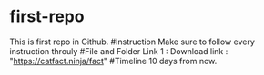 # first-repo
This is first repo in Github.
#Instruction
Make sure to follow every instruction throuly
#File and Folder 
Link 1 : Download link : "https://catfact.ninja/fact"
#Timeline 
10 days from now.
